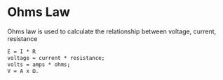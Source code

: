 # Ohms Law

Ohms law is used to calculate the relationship between voltage, current, resistance

```latex
E = I * R
voltage = current * resistance;
volts = amps * ohms;
V = A x Ω.
```


